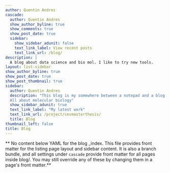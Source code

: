 ```yaml
---
author: Quentin Andres
cascade:
  author: Quentin Andres
  show_author_byline: true
  show_comments: true
  show_post_date: true
  sidebar:
    show_sidebar_adunit: false
    text_link_label: View recent posts
    text_link_url: /blog/
description: |
  A blog about data science and bio mol. I like to try new tools.
layout: list-sidebar
show_author_byline: true
show_post_date: true
show_post_thumbnail: true
sidebar:
  author: Quentin Andres
  description: "This blog is my somewhere between a notepad and a blog. \n
  All about molecular biology"
  show_sidebar_adunit: true
  text_link_label: "My latest work" 
  text_link_url: /project/cevmasterthesis/
  title: Blog
thumbnail_left: false
title: Blog
---
```


** No content below YAML for the blog _index. This file provides front matter for the listing page layout and sidebar content. It is also a branch bundle, and all settings under `cascade` provide front matter for all pages inside blog/. You may still override any of these by changing them in a page's front matter.**
